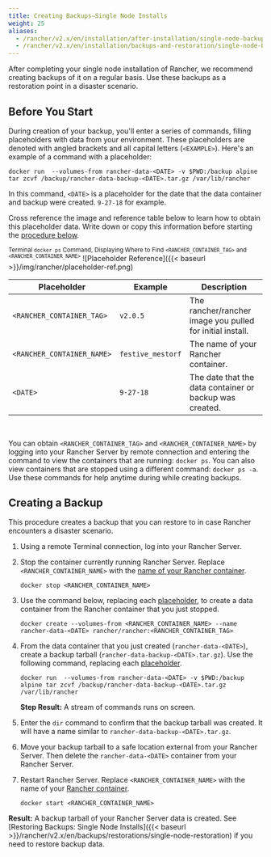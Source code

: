 ```yaml
---
title: Creating Backups—Single Node Installs
weight: 25
aliases:
  - /rancher/v2.x/en/installation/after-installation/single-node-backup-and-restoration/
  - /rancher/v2.x/en/installation/backups-and-restoration/single-node-backup-and-restoration/
---
```


After completing your single node installation of Rancher, we recommend creating backups of it on a regular basis. Use these backups as a restoration point in a disaster scenario.

## Before You Start

During creation of your backup, you'll enter a series of commands, filling placeholders with data from your environment. These placeholders are denoted with angled brackets and all capital letters (`<EXAMPLE>`). Here's an example of a command with a placeholder:

```
docker run  --volumes-from rancher-data-<DATE> -v $PWD:/backup alpine tar zcvf /backup/rancher-data-backup-<DATE>.tar.gz /var/lib/rancher
```

In this command, `<DATE>` is a placeholder for the date that the data container and backup were created. `9-27-18` for example.

Cross reference the image and reference table below to learn how to obtain this placeholder data. Write down or copy this information before starting the [procedure below](#creating-a-backup).

<sup>Terminal `docker ps` Command, Displaying Where to Find `<RANCHER_CONTAINER_TAG>` and `<RANCHER_CONTAINER_NAME>`</sup>
![Placeholder Reference]({{< baseurl >}}/img/rancher/placeholder-ref.png)

| Placeholder                | Example                    | Description |
| -------------------------- | -------------------------- | ----------------- | 
| `<RANCHER_CONTAINER_TAG>`  | `v2.0.5`                   | The rancher/rancher image you pulled for initial install.|
| `<RANCHER_CONTAINER_NAME>` | `festive_mestorf`          | The name of your Rancher container.|
| `<DATE>`        | `9-27-18`                   | The date that the data container or backup was created. |
<br/>

You can obtain `<RANCHER_CONTAINER_TAG>` and `<RANCHER_CONTAINER_NAME>` by logging into your Rancher Server by remote connection and entering the command to view the containers that are running: `docker ps`. You can also view containers that are stopped using a different command: `docker ps -a`. Use these commands for help anytime during while creating backups.

## Creating a Backup

This procedure creates a backup that you can restore to in case Rancher encounters a disaster scenario.


1. Using a remote Terminal connection, log into your Rancher Server.

1. Stop the container currently running Rancher Server. Replace `<RANCHER_CONTAINER_NAME>` with the [name of your Rancher container](#before-you-start).

    ```
    docker stop <RANCHER_CONTAINER_NAME>
    ```
1. <a id="backup"></a>Use the command below, replacing each [placeholder](#before-you-start), to create a data container from the Rancher container that you just stopped.

    ```
    docker create --volumes-from <RANCHER_CONTAINER_NAME> --name rancher-data-<DATE> rancher/rancher:<RANCHER_CONTAINER_TAG>
    ```

1. <a id="tarball"></a>From the data container that you just created (`rancher-data-<DATE>`), create a backup tarball (`rancher-data-backup-<DATE>.tar.gz`). Use the following command, replacing each [placeholder](#before-you-start).

    ```
    docker run  --volumes-from rancher-data-<DATE> -v $PWD:/backup alpine tar zcvf /backup/rancher-data-backup-<DATE>.tar.gz /var/lib/rancher
    ```

    **Step Result:** A stream of commands runs on screen.

1. Enter the `dir` command to confirm that the backup tarball was created. It will have a name similar to `rancher-data-backup-<DATE>.tar.gz`.

1. Move your backup tarball to a safe location external from your Rancher Server. Then delete the `rancher-data-<DATE>` container from your Rancher Server.

1. Restart Rancher Server. Replace `<RANCHER_CONTAINER_NAME>` with the name of your [Rancher container](#before-you-start).

    ```
    docker start <RANCHER_CONTAINER_NAME>
    ```

**Result:** A backup tarball of your Rancher Server data is created. See [Restoring Backups: Single Node Installs]({{< baseurl >}}/rancher/v2.x/en/backups/restorations/single-node-restoration) if you need to restore backup data.
